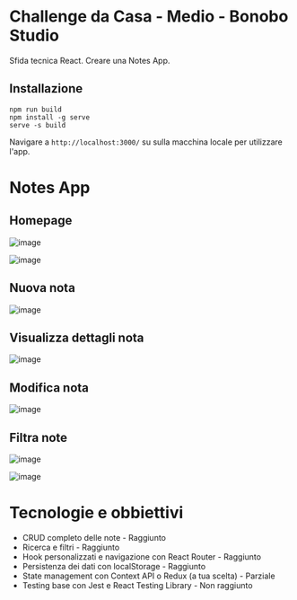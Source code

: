 # Challenge da Casa - Medio - Bonobo Studio
Sfida tecnica React. Creare una Notes App.
## Installazione
```
npm run build
npm install -g serve
serve -s build
```
Navigare a `http://localhost:3000/` su sulla macchina locale per utilizzare l'app.

# Notes App
## Homepage
![image](https://github.com/user-attachments/assets/955854f3-e7b4-4fbd-8370-de183cab9974)

![image](https://github.com/user-attachments/assets/3ba110f3-57f9-45f6-96e3-9d9107091de1)

## Nuova nota

![image](https://github.com/user-attachments/assets/cab1c6e4-e081-4604-aec2-629c2731bca4)

## Visualizza dettagli nota

![image](https://github.com/user-attachments/assets/0fc046aa-123c-4860-aac1-4001439c9b92)

## Modifica nota

![image](https://github.com/user-attachments/assets/30ccb6aa-ceda-4051-88ba-ecec49927ee3)

## Filtra note

![image](https://github.com/user-attachments/assets/0de7bd0d-6b99-44ec-b01c-6f228e40a5ca)

![image](https://github.com/user-attachments/assets/5f40ed4d-134f-4661-9010-f3442fa14a5e)

# Tecnologie e obbiettivi
- CRUD completo delle note - Raggiunto
- Ricerca e filtri - Raggiunto
- Hook personalizzati e navigazione con React Router - Raggiunto
- Persistenza dei dati con localStorage - Raggiunto
- State management con Context API o Redux (a tua scelta) - Parziale
- Testing base con Jest e React Testing Library - Non raggiunto

